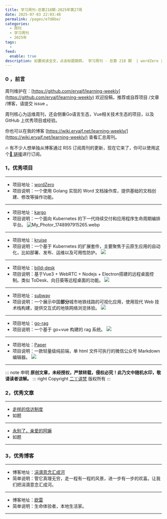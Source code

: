 ```yaml
---
title: 学习周刊-总第218期-2025年第27周
date: 2025-07-03 22:03:48
permalink: /pages/e7d8be/
categories:
  - 周刊
  - 学习周刊
  - 2025年
tags:
  - 
feed:
  enable: true
description: 如要阅读全文，点击标题跳转。 学习周刊 - 总第 218 期  | wordZero | kargo | kruise | billd-desk | subway | go-rag | Paper
---
```



### 0 ，前言

周刊维护在：[https://github.com/eryajf/learning-weekly](https://github.com/eryajf/learning-weekly)  欢迎投稿，推荐或自荐项目 /文章 /博客，请提交 issue 。

周刊核心为运维周刊，还会侧重Go语言生态，Vue相关技术生态的项目，以及 GitHub 上优秀项目或经验。

你也可以在我的博客 [https://wiki.eryajf.net/learning-weekly/](https://wiki.eryajf.net/learning-weekly/) 查看汇总周刊。

🔥 有不少人想单独从博客通过 RSS 订阅周刊的更新，现在它来了，你可以使用这个[🔗 链接](https://wiki.eryajf.net/learning-weekly.xml)进行订阅。

### 1，优秀项目

---
- 项目地址：[wordZero](https://github.com/ZeroHawkeye/wordZero)
- 项目说明：一个使用 Golang 实现的 Word 文档操作库，提供基础的文档创建、修改等操作功能。
---
- 项目地址：[kargo](https://github.com/akuity/kargo)
- 项目说明：一个面向 Kubernetes 的下一代持续交付和应用程序生命周期编排平台。
  ![My_Photor_1748997915265.webp](https://t.eryajf.net/imgs/2025/06/1748997939792.webp)
---
- 项目地址：[kruise](https://github.com/openkruise/kruise)
- 项目说明：一个基于 Kubernetes 的扩展套件，主要聚焦于云原生应用的自动化，比如部署、发布、运维以及可用性防护。
  ![](https://t.eryajf.net/imgs/2025/06/1750386516933.webp)
---
- 项目地址：[billd-desk](https://github.com/galaxy-s10/billd-desk)
- 项目说明：基于Vue3 + WebRTC + Nodejs + Electron搭建的远程桌面控制。类似 ToDesk、向日葵等远程桌面的功能。
  ![](https://t.eryajf.net/imgs/2025/06/1749521088463.webp)
---
- 项目地址：[subway](https://github.com/thecuvii/subway)
- 项目说明：一个展示中国**部分**城市地铁线路的可视化应用，使用现代 Web 技术栈构建，提供交互式的地铁网络浏览体验。
  ![](https://t.eryajf.net/imgs/2025/06/1749978585615.webp)
---
- 项目地址：[go-rag](https://github.com/wangle201210/go-rag)
- 项目说明：一个基于 go+vue 构建的 rag 系统。
  ![](https://t.eryajf.net/imgs/2025/06/1750140924115.webp)
---
- 项目地址：[Paper](https://github.com/xiaolinbaba/Paper)
- 项目说明：一款轻量级纯前端，单 html 文件可执行的微信公众号 Markdown 编辑器。
  ![](https://t.eryajf.net/imgs/2025/06/1750497195287.webp)
---

::: note 申明
**原创文章<Badge text='eryajf' />，未经授权，严禁转载，侵权必究！此乃文中随机水印，敬请读者谅解。**
::: right
Copyright [二丫讲梵](https://wiki.eryajf.net) 版权所有
:::

### 2，优秀文章

---
- [走样的信访制度](https://xingbianren.cn/post/307.html)
- 如题
---
- [永别了，亲爱的阿嫲](https://oxxx.cn/archives/1405.html)
- 如题
---

### 3，优秀博客

---
- 博客地址：[涓滴意念汇成河](https://www.zahui.top/)
- 简单说明：管它真理无穷，走一程有一程的风景，进一步有一步的欢喜。让我们把涓滴意念汇成河。
---
- 博客地址：[欧雷](https://ourai.ws/)
- 简单说明：生命体验者，本地生活家。
---
